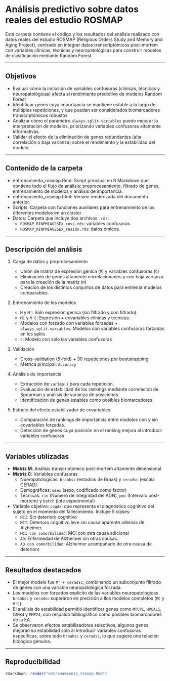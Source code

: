 # Análisis predictivo sobre datos reales del estudio ROSMAP

Esta carpeta contiene el código y los resultados del análisis realizado con datos reales del estudio ROSMAP (Religious Orders Study and Memory and Aging Project), centrado en integrar datos transcriptómicos post-mortem con variables clínicas, técnicas y neuropatológicas para construir modelos de clasificación mediante Random Forest.

---

## Objetivos

- Evaluar cómo la inclusión de variables confusoras (clínicas, técnicas y neuropatológicas) afecta al rendimiento predictivo de modelos Random Forest
- Identificar genes cuya importancia se mantiene estable a lo largo de múltiples repeticiones, y que puedan ser considerados biomarcadores transcriptómicos robustos
- Analizar cómo el parámetro `always.split.variables` puede mejorar la interpretación de modelos, priorizando variables confusoras altamente informativas.
- Validar el efecto de la eliminación de genes redundantes (alta correlación o baja varianza) sobre el rendimiento y la estabilidad del modelo.

---

## Contenido de la carpeta

- entrenamiento_rosmap.Rmd: Script principal en R Markdown que contiene todo el flujo de análisis: preprocesamiento, filtrado de genes, entrenamiento de modelos y análisis de importancia.
- entrenamiento_rosmap.html: Versión renderizada del documento anterior.
- Scripts: Carpeta con funciones auxiliares para entrenamiento de los diferentes modelos en un clúster.
- Datos: Carpeta que incluye dos archivos `.rds`:
  - `ROSMAP_RINPMIAGESEX_covs.rds`: variables confusoras
  - `ROSMAP_RINPMIAGESEX_resids.rds`:  datos ómicos.

--- 

## Descripción del análisis

1. Carga de datos y preprocesamiento
   - Unión de matriz de expresión génica (`M`) y variables confusoras (`C`)
   - Eliminación de genes altamente correlacionados y con baja varianza para la creación de la matriz (`M`)
   - Creación de los distintos conjuntos de datos para entrenar modelos comparables. 
     
2. Entrenamiento de los modelos
   - `M` y `M'`: Solo expresión génica (sin filtrado y con filtrado).
   - `MC` y `M'C`: Expresión + covariables clínicas y técnicas.
   - Modelos con forzado con variables forzadas + `always.split.variables`: Modelos con variables confusoras forzadas en los splits
   - `C`: Modelo con solo las variables confusoras
     
3. Validación
   - Cross-validation (5-fold) + 30 repeticiones por bootstrapping
   - Métrica principal: `Accuracy`
     
4. Análisis de importancia:
   - Extracción de `varImp()` para cada repetición.
   - Evaluación de estabilidad de los rankings mediante correlación de Spearman y análisis de varianza de posiciones.
   - Identificación de genes estables como posibles biomarcadores.
     
5. Estudio del efecto estabilizador de covariables
   - Comparación de rankings de importancia entre modelos con y sin covariables forzadas.
   - Detección de genes cuya posición en el ranking mejora al introducir variables confusoras
---

## Variables utilizadas

- **Matriz M**: Análisis transcriptómico post-mortem altamente dimensional
- **Matriz C**: Variables confusoras
  - Nueropatológicas: `braaksc` (estadios de Braak) y `ceradsc` (escala CERAD).
  - Demográficas: `msex` (sexo, codificado como factor)
  - Técnicas: `rin` (Número de integridad del ADN), `pmi` (Intervalo post-mortem) y `batch` (lote experimental)
- Variable objetivo: `cogdx`, que representa el diagnóstico cognitivo del sujeto en el momento del fallecimiento. Incluye 5 clases:
  - `NCI`: Sin deterioro cognitivo
  - `MCI`: Deterioro cognitivo leve sin causa aparente además de Alzheimer.
  - `MCI con comorbilidad`: MCI con otra causa adicional
  - `AD`: Enfermedad de Alzheimer sin otras causas.
  - `AD con comorbilidad`: Alzheimer acompañado de otra causa de deterioro
 
---

## Resultados destacados

- El mejor modelo fue `M' + ceradsc`, combinando un subconjunto filtrado de genes con una variable neuropatológica forzada.
- Los modelos con forzados explícito de las variables neuropatológicas `braaksc` y `ceradsc` superaron en precisión a llos modelos completos (`MC` y `M'C`)
- El análisis de estabilidad permitió identificar genes como `MTCP1`, `HPCAL1`, `CAMK4` y `MMP24`, con respaldo bibliográfico como posibles biomarcadores de la EA.
- Se observaron efectos estabilizadores selectivos, algunos genes mejoran su estabilidad solo al introducir variables confusoras específicas, sobre todo `braaksc` y `ceradsc`, lo que sugiere una relación biológica genuina.

---

## Reproducibilidad

```r
rmarkdown::render("entrenamiento_rosmap.Rmd")
``` 


   
  
